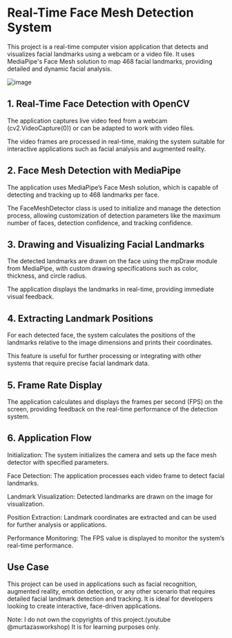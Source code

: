 # Real-Time Face Mesh Detection System
This project is a real-time computer vision application that detects and visualizes facial landmarks using a webcam or a video file. It uses MediaPipe's Face Mesh solution to map 468 facial landmarks, providing detailed and dynamic facial analysis.

![image](https://github.com/user-attachments/assets/df34608b-2d71-4b88-adcd-bb3d150790ec)

## 1. Real-Time Face Detection with OpenCV
The application captures live video feed from a webcam (cv2.VideoCapture(0)) or can be adapted to work with video files.

The video frames are processed in real-time, making the system suitable for interactive applications such as facial analysis and augmented reality.
## 2. Face Mesh Detection with MediaPipe
The application uses MediaPipe’s Face Mesh solution, which is capable of detecting and tracking up to 468 landmarks per face.

The FaceMeshDetector class is used to initialize and manage the detection process, allowing customization of detection parameters like the maximum number of faces, detection confidence, and tracking confidence.
## 3. Drawing and Visualizing Facial Landmarks
The detected landmarks are drawn on the face using the mpDraw module from MediaPipe, with custom drawing specifications such as color, thickness, and circle radius.

The application displays the landmarks in real-time, providing immediate visual feedback.
## 4. Extracting Landmark Positions
For each detected face, the system calculates the positions of the landmarks relative to the image dimensions and prints their coordinates.

This feature is useful for further processing or integrating with other systems that require precise facial landmark data.
## 5. Frame Rate Display
The application calculates and displays the frames per second (FPS) on the screen, providing feedback on the real-time performance of the detection system.
## 6. Application Flow
Initialization: The system initializes the camera and sets up the face mesh detector with specified parameters.

Face Detection: The application processes each video frame to detect facial landmarks.

Landmark Visualization: Detected landmarks are drawn on the image for visualization.

Position Extraction: Landmark coordinates are extracted and can be used for further analysis or applications.

Performance Monitoring: The FPS value is displayed to monitor the system’s real-time performance.
## Use Case
This project can be used in applications such as facial recognition, augmented reality, emotion detection, or any other scenario that requires detailed facial landmark detection and tracking. It is ideal for developers looking to create interactive, face-driven applications.

Note: I do not own the copyrights of this project.(youtube @murtazasworkshop) It is for learning purposes only.

